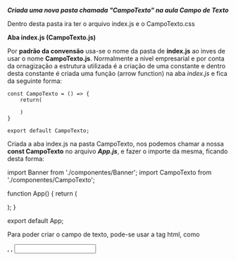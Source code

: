***Criada uma nova pasta chamada "CampoTexto" na aula Campo de Texto***

Dentro desta pasta ira ter o arquivo index.js e o CampoTexto.css

**Aba index.js (CampoTexto.js)**

Por **padrão da convensão** usa-se o nome da pasta de **index.js** ao inves de usar o nome **CampoTexto.js**. 
Normalmente a nivel empresarial e por conta da ornagização a estrutura utilizada é a criação de uma constante e dentro desta constante é criada uma função (arrow function) na aba *index.js* e fica da seguinte forma:

    const CampoTexto = () => {
        return(

        )
    }

    export default CampoTexto;

Criada a aba index.js na pasta CampoTexto, nos podemos chamar a nossa **const CampoTexto** no arquivo ***App.js***, e fazer o importe da mesma, ficando desta forma:

import Banner from './componentes/Banner';
import CampoTexto from './componentes/CampoTexto';

function App() {
  return (
    <div className="App">
      <Banner />
      <CampoTexto />
    </div>
  );
}

export default App;


Para poder criar o campo de texto, pode-se usar a tag html, como <div>, <label>, <input>


